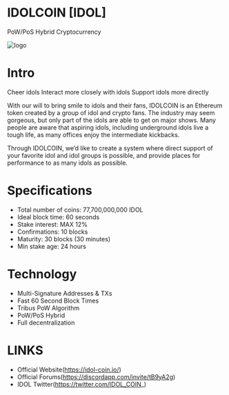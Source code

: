 # IDOLCOIN [IDOL]
PoW/PoS Hybrid Cryptocurrency

![logo](https://idol-coin.io/wp-content/themes/idol/assets/img/logo.png)

Intro
==========================
Cheer idols
Interact more closely with idols
Support idols more directly

With our will to bring smile to idols and their fans, IDOLCOIN is an Ethereum token created by a group of idol and crypto fans. The industry may seem gorgeous, but only part of the idols are able to get on major shows. Many people are aware that aspiring idols, including underground idols live a tough life, as many offices enjoy the intermediate kickbacks.

Through IDOLCOIN, we’d like to create a system where direct support of your favorite idol and idol groups is possible, and provide places for performance to as many idols as possible.

Specifications
==========================
* Total number of coins: 77,700,000,000 IDOL
* Ideal block time: 60 seconds
* Stake interest: MAX 12%
* Confirmations: 10 blocks
* Maturity: 30 blocks (30 minutes)
* Min stake age: 24 hours

Technology
==========================
* Multi-Signature Addresses & TXs
* Fast 60 Second Block Times
* Tribus PoW Algorithm
* PoW/PoS Hybrid
* Full decentralization

LINKS
==========================
* Official Website(https://idol-coin.io/)
* Official Forums(https://discordapp.com/invite/tB9yA2g)
* IDOL Twitter(https://twitter.com/IDOL_COIN_)

